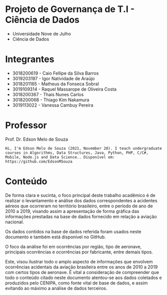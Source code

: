 # Projeto de Governança de T.I - Ciência de Dados

- Universidade Nove de Julho
- Ciência de Dados

# Integrantes 
- 3018200619 - Caio Fellipe da Silva Barros
- 3019203197 - Igor Natividade de Araújo
- 3018201165 - Matheus da Fonseca Sobral
- 3019109314 - Raquel Massarope de Oliveira Costa
- 3018200367 - Thaís Nunes Carlos
- 3018200068 - Thiago Kim Nakamura
- 3019113022 - Vanessa Cambuy Pereira

# Professor
Prof. Dr. Edson Melo de Souza
 
```
Hi, I'm Edson Melo de Souza (2021, November 20). I teach undergraduate courses in Algorithms, Data Structures, Java, Python, PHP, C/C#, Mobile, Node.js and Data Science.. Disponível em: https://github.com/EdsonMSouza
``` 

# Conteúdo
De forma clara e sucinta, o foco principal deste trabalho acadêmico é de realizar o levantamento e análise dos dados correspondentes a acidentes aéreos que ocorreram no território brasileiro, entre o período de ano de 2010 a 2019, visando assim a apresentação de forma gráfica das informações prestadas na base de dados fornecido em relação a aviação nacional.

Os dados contidos na base de dados referida foram usados neste documento e também está disponível no GitHub.

O foco da análise foi em ocorrências por região, tipo de aeronave, principais ocorrências e ocorrências por fabricante, entre demais tipos.

Este, visou ilustrar todo o amplo aspecto de informações que envolvem ocorrências acidentais da aviação brasileira entre os anos de 2010 a 2019 com certos tipos de aeronave. É vital a consideração de compreender que todo o conteúdo citado neste documento atentou-se aos dados coletados e produzidos pelo CENIPA, como fonte vital de base de dados, e assim evitando ao máximo a análise de dados terceiros.
